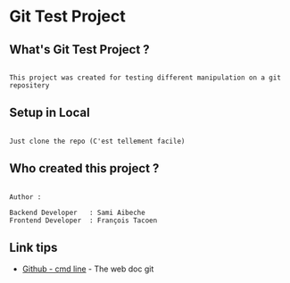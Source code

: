 # Git Test Project

## What's Git Test Project ?

```

This project was created for testing different manipulation on a git repositery

```


## Setup in Local

```

Just clone the repo (C'est tellement facile)

```

## Who created this project ? 

```

Author : 

Backend Developer   : Sami Aibeche
Frontend Developer  : François Tacoen

```


## Link tips

* [Github - cmd line](https://gist.github.com/aquelito/8596717) - The web doc git
